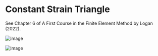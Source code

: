 # Constant Strain Triangle

See Chapter 6 of A First Course in the Finite Element Method by Logan (2022).

![image](https://user-images.githubusercontent.com/104728656/224531274-66a5389d-0a03-4991-ad9c-50e7350ed17b.png)

![image](https://user-images.githubusercontent.com/104728656/224531276-791b54d4-3bab-4aab-88de-0fd711642e56.png)
